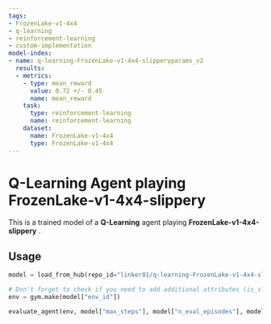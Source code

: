 ```yaml
---
tags:
- FrozenLake-v1-4x4
- q-learning
- reinforcement-learning
- custom-implementation
model-index:
- name: q-learning-FrozenLake-v1-4x4-slipperyparams_v2
  results:
  - metrics:
    - type: mean_reward
      value: 0.72 +/- 0.45
      name: mean_reward
    task:
      type: reinforcement-learning
      name: reinforcement-learning
    dataset:
      name: FrozenLake-v1-4x4
      type: FrozenLake-v1-4x4
---
```


  # **Q-Learning** Agent playing **FrozenLake-v1-4x4-slippery**
  This is a trained model of a **Q-Learning** agent playing **FrozenLake-v1-4x4-slippery** .
  
  ## Usage
  ```python
  model = load_from_hub(repo_id="linker81/q-learning-FrozenLake-v1-4x4-slipperyparams_v2", filename="q-learning.pkl")

  # Don't forget to check if you need to add additional attributes (is_slippery=False etc)
  env = gym.make(model["env_id"])

  evaluate_agent(env, model["max_steps"], model["n_eval_episodes"], model["qtable"], model["eval_seed"])
  
  ```
  